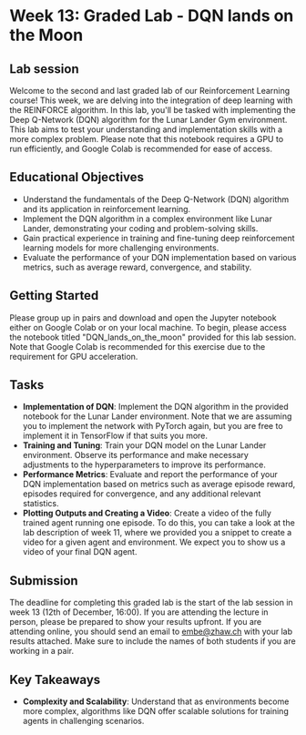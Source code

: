 # Week 13: Graded Lab - DQN lands on the Moon

## Lab session

Welcome to the second and last graded lab of our Reinforcement Learning course! This week, we are delving into the integration of deep learning with the REINFORCE algorithm. In this lab, you'll be tasked with implementing the Deep Q-Network (DQN) algorithm for the Lunar Lander Gym environment. This lab aims to test your understanding and implementation skills with a more complex problem. Please note that this notebook requires a GPU to run efficiently, and Google Colab is recommended for ease of access.

## Educational Objectives

- Understand the fundamentals of the Deep Q-Network (DQN) algorithm and its application in reinforcement learning.
- Implement the DQN algorithm in a complex environment like Lunar Lander, demonstrating your coding and problem-solving skills.
- Gain practical experience in training and fine-tuning deep reinforcement learning models for more challenging environments.
- Evaluate the performance of your DQN implementation based on various metrics, such as average reward, convergence, and stability.

## Getting Started

Please group up in pairs and download and open the Jupyter notebook either on Google Colab or on your local machine. To begin, please access the notebook titled "DQN_lands_on_the_moon" provided for this lab session. Note that Google Colab is recommended for this exercise due to the requirement for GPU acceleration.

## Tasks

- **Implementation of DQN**: Implement the DQN algorithm in the provided notebook for the Lunar Lander environment. Note that we are assuming you to implement the network with PyTorch again, but you are free to implement it in TensorFlow if that suits you more.
- **Training and Tuning**: Train your DQN model on the Lunar Lander environment. Observe its performance and make necessary adjustments to the hyperparameters to improve its performance.
- **Performance Metrics**: Evaluate and report the performance of your DQN implementation based on metrics such as average episode reward, episodes required for convergence, and any additional relevant statistics.
- **Plotting Outputs and Creating a Video**: Create a video of the fully trained agent running one episode. To do this, you can take a look at the lab description of week 11, where we provided you a snippet to create a video for a given agent and environment. We expect you to show us a video of your final DQN agent.

## Submission

The deadline for completing this graded lab is the start of the lab session in week 13 (12th of December, 16:00). If you are attending the lecture in person, please be prepared to show your results upfront. If you are attending online, you should send an email to embe@zhaw.ch with your lab results attached. Make sure to include the names of both students if you are working in a pair.

## Key Takeaways

- **Complexity and Scalability**: Understand that as environments become more complex, algorithms like DQN offer scalable solutions for training agents in challenging scenarios.
